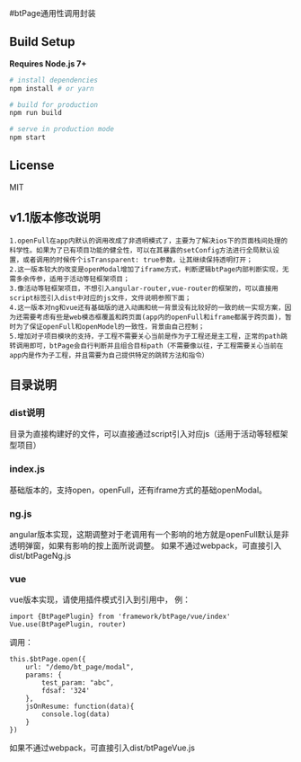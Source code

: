 #btPage通用性调用封装

## Build Setup

**Requires Node.js 7+**

``` bash
# install dependencies
npm install # or yarn

# build for production
npm run build

# serve in production mode
npm start
```

## License

MIT

## v1.1版本修改说明
```
1.openFull在app内默认的调用改成了非透明模式了，主要为了解决ios下的页面栈间处理的科学性。如果为了已有项目功能的健全性，可以在其暴露的setConfig方法进行全局默认设置，或者调用的时候传个isTransparent: true参数，让其继续保持透明打开；
2.这一版本较大的改变是openModal增加了iframe方式，判断逻辑btPage内部判断实现，无需多余传参，适用于活动等轻框架项目；
3.像活动等轻框架项目，不想引入angular-router,vue-router的框架的，可以直接用script标签引入dist中对应的js文件，文件说明参照下面；
4.这一版本对ng和vue还有基础版的进入动画和统一背景没有比较好的一致的统一实现方案，因为还需要考虑有些是web模态框覆盖和跨页面(app内的openFull和iframe都属于跨页面)，暂时为了保证openFull和openModel的一致性，背景由自己控制；
5.增加对子项目模块的支持，子工程不需要关心当前是作为子工程还是主工程，正常的path跳转调用即可，btPage会自行判断并且组合目标path（不需要像以往，子工程需要关心当前在app内是作为子工程，并且需要为自己提供特定的跳转方法和指令）
```
## 目录说明

### dist说明
目录为直接构建好的文件，可以直接通过script引入对应js（适用于活动等轻框架型项目）

### index.js
基础版本的，支持open，openFull，还有iframe方式的基础openModal。

### ng.js
angular版本实现，这期调整对于老调用有一个影响的地方就是openFull默认是非透明弹窗，如果有影响的按上面所说调整。
如果不通过webpack，可直接引入dist/btPageNg.js
### vue
vue版本实现，请使用插件模式引入到引用中，
例：
```
import {BtPagePlugin} from 'framework/btPage/vue/index'
Vue.use(BtPagePlugin, router)
```
调用：
```
this.$btPage.open({
    url: "/demo/bt_page/modal",
    params: {
        test_param: "abc",
        fdsaf: '324'
    },
    jsOnResume: function(data){
        console.log(data)
    }
})
```
如果不通过webpack，可直接引入dist/btPageVue.js